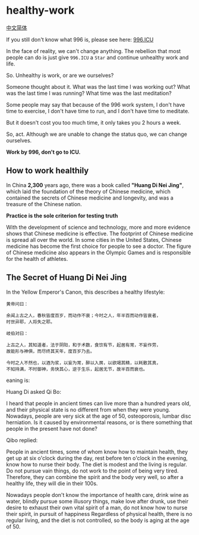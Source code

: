 # healthy-work

[中文简体](https://github.com/CarGod/healthy-work/blob/master/Chinese.md)

If you still don't know what 996 is, please see here: [996.ICU](https://github.com/996icu/996.ICU)

In the face of reality, we can't change anything. The rebellion that most people can do is just give `996.ICU` a `Star` and continue unhealthy work and life.

So. Unhealthy is work, or are we ourselves?

Someone thought about it. What was the last time I was working out? What was the last time I was running? What time was the last meditation?

Some people may say that because of the 996 work system, I don't have time to exercise, I don't have time to run, and I don't have time to meditate.

But it doesn't cost you too much time, it only takes you 2 hours a week.

So, act. Although we are unable to change the status quo, we can change ourselves.

**Work by 996, don't go to ICU.**

## How to work healthily

In China **2,300** years ago, there was a book called **"Huang Di Nei Jing"**, which laid the foundation of the theory of Chinese medicine, which contained the secrets of Chinese medicine and longevity, and was a treasure of the Chinese nation.

**Practice is the sole criterion for testing truth**

With the development of science and technology, more and more evidence shows that Chinese medicine is effective. The footprint of Chinese medicine is spread all over the world. In some cities in the United States, Chinese medicine has become the first choice for people to see a doctor. The figure of Chinese medicine also appears in the Olympic Games and is responsible for the health of athletes.

## The Secret of Huang Di Nei Jing

In the Yellow Emperor's Canon, this describes a healthy lifestyle:

```text
黄帝问曰：

余闻上古之人，春秋皆度百岁，而动作不衰；今时之人，年半百而动作皆衰者，
时世异耶，人将失之耶。

岐伯对曰：

上古之人，其知道者，法于阴阳，和于术数，食饮有节，起居有常，不妄作劳，
故能形与神俱，而尽终其天年，度百岁乃去。

今时之人不然也，以酒为浆，以妄为常，醉以入房，以欲竭其精，以耗散其真，
不知持满，不时御神，务快其心，逆于生乐，起居无节，故半百而衰也。
```

eaning is:

Huang Di asked Qi Bo:

I heard that people in ancient times can live more than a hundred years old, and their physical state is no different from when they were young. Nowadays, people are very sick at the age of 50, osteoporosis, lumbar disc herniation. Is it caused by environmental reasons, or is there something that people in the present have not done?

Qibo replied:

People in ancient times, some of whom know how to maintain health, they get up at six o'clock during the day, rest before ten o'clock in the evening, know how to nurse their body. The diet is modest and the living is regular. Do not pursue vain things, do not work to the point of being very tired. Therefore, they can combine the spirit and the body very well, so after a healthy life, they will die in their 100s.

Nowadays people don't know the importance of health care, drink wine as water, blindly pursue some illusory things, make love after drunk, use their desire to exhaust their own vital spirit of a man, do not know how to nurse their spirit, in pursuit of happiness Regardless of physical health, there is no regular living, and the diet is not controlled, so the body is aging at the age of 50.
